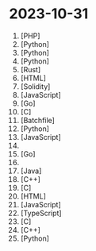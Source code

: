 # 2023-10-31

1. [](https://github.comundefined "Sistema Open Source para Identificar potenciales fraudes electorales, minimizar su ocurrencia e impacto.") [PHP]
2. [](https://github.comundefined "A collective list of free APIs") [Python]
3. [](https://github.comundefined "Learn how to design large-scale systems. Prep for the system design interview. Includes Anki flashcards.") [Python]
4. [](https://github.comundefined "A cross-domain diffusion model for 3D reconstruction from a single image") [Python]
5. [](https://github.comundefined "An open source payments switch written in Rust to make payments fast, reliable and affordable") [Rust]
6. [](https://github.comundefined "") [HTML]
7. [](https://github.comundefined "Genesis Smart Contracts for Sidra Chain") [Solidity]
8. [](https://github.comundefined "The free & Open Source Alternative to DocuSign") [JavaScript]
9. [](https://github.comundefined "Forked Golang execution layer implementation of the Ethereum protocol.") [Go]
10. [](https://github.comundefined "Building a community around a cheap ESP32 Display with a touch screen") [C]
11. [](https://github.comundefined "A Windows and Office activator using HWID / KMS38 / Online KMS activation methods, with a focus on open-source code and fewer antivirus detections.") [Batchfile]
12. [](https://github.comundefined "ChatGLM3 series: Open Bilingual Chat LLMs | 开源双语对话语言模型") [Python]
13. [](https://github.comundefined "24 Lessons, 12 Weeks, Get Started as a Web Developer") [JavaScript]
14. [](https://github.comundefined "Official implementation of DreamCraft3D: Hierarchical 3D Generation with Bootstrapped Diffusion Prior") 
15. [](https://github.comundefined "The universal proxy platform") [Go]
16. [](https://github.comundefined "These are the best resources for System Design on the Internet") 
17. [](https://github.comundefined "A server software reimplementation for a certain anime game.") [Java]
18. [](https://github.comundefined "Telegram Desktop messaging app") [C++]
19. [](https://github.comundefined "Linux kernel source tree") [C]
20. [](https://github.comundefined "The easiest way to run WireGuard VPN + Web-based Admin UI.") [HTML]
21. [](https://github.comundefined "OpenZeppelin Contracts is a library for secure smart contract development.") [JavaScript]
22. [](https://github.comundefined "Learn Next.js Starter Code") [TypeScript]
23. [](https://github.comundefined "Alternative firmware for ESP8266 and ESP32 based devices with easy configuration using webUI, OTA updates, automation using timers or rules, expandability and entirely local control over MQTT, HTTP, Serial or KNX. Full documentation at") [C]
24. [](https://github.comundefined "The Magic Mask for Android") [C++]
25. [](https://github.comundefined "🏡 Open source home automation that puts local control and privacy first.") [Python]
